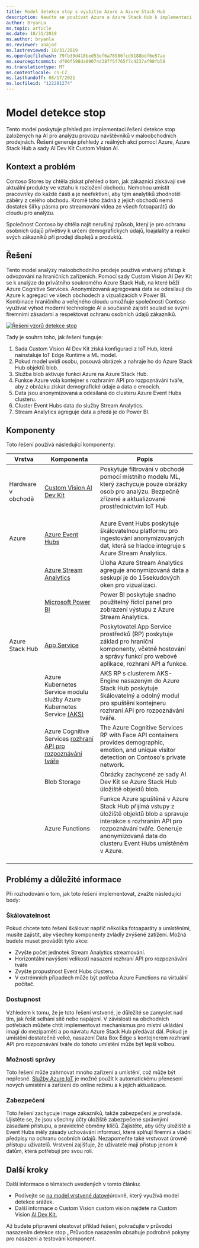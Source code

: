 ```yaml
---
title: Model detekce stop s využitím Azure a Azure Stack Hub
description: Naučte se používat Azure a Azure Stack Hub k implementaci řešení detekce stop založených na AI pro analýzu provozu v maloobchodě.
author: BryanLa
ms.topic: article
ms.date: 10/31/2019
ms.author: bryanla
ms.reviewer: anajod
ms.lastreviewed: 10/31/2019
ms.openlocfilehash: 79fb39d418bed53ef6a78980fcd9188bdf6e57ae
ms.sourcegitcommit: df06f598da09074d387f5f765f7c4237af98fb59
ms.translationtype: MT
ms.contentlocale: cs-CZ
ms.lasthandoff: 08/17/2021
ms.locfileid: "122281274"
---
```

# <a name="footfall-detection-pattern"></a>Model detekce stop

Tento model poskytuje přehled pro implementaci řešení detekce stop založených na AI pro analýzu provozu návštěvníků v maloobchodních prodejnách. Řešení generuje přehledy z reálných akcí pomocí Azure, Azure Stack Hub a sady AI Dev Kit Custom Vision AI.

## <a name="context-and-problem"></a>Kontext a problém

Contoso Stores by chtěla získat přehled o tom, jak zákazníci získávají své aktuální produkty ve vztahu k rozložení obchodu. Nemohou umístit pracovníky do každé části a je neefektivní, aby tým analytiků zhodnotěl záběry z celého obchodu. Kromě toho žádná z jejich obchodů nemá dostatek šířky pásma pro streamování videa ze všech fotoaparátů do cloudu pro analýzu.

Společnost Contoso by chtěla najít nerušiný způsob, který je pro ochranu osobních údajů přívětivý k určení demografických údajů, loajalality a reakcí svých zákazníků při prodeji displejů a produktů.

## <a name="solution"></a>Řešení

Tento model analýzy maloobchodního prodeje používá vrstvený přístup k odvozování na hraničních zařízeních. Pomocí sady Custom Vision AI Dev Kit se k analýze do privátního soukromého Azure Stack Hub, na které běží Azure Cognitive Services. Anonymizovaná agregovaná data se odesílaují do Azure k agregaci ve všech obchodech a vizualizacích v Power BI. Kombinace hraničního a veřejného cloudu umožňuje společnosti Contoso využívat výhod moderní technologie AI a současně zajistit soulad se svými firemními zásadami a respektovat ochranu osobních údajů zákazníků.

[![Řešení vzorů detekce stop](media/pattern-retail-footfall-detection/solution-architecture.png)](media/pattern-retail-footfall-detection/solution-architecture.png)

Tady je souhrn toho, jak řešení funguje:

1. Sada Custom Vision AI Dev Kit získá konfiguraci z IoT Hub, která nainstaluje IoT Edge Runtime a ML model.
2. Pokud model uvidí osobu, posouvá obrázek a nahraje ho do Azure Stack Hub objektů blob.
3. Služba blob aktivuje funkci Azure na Azure Stack Hub.
4. Funkce Azure volá kontejner s rozhraním API pro rozpoznávání tváře, aby z obrázku získat demografické údaje a data o emocích.
5. Data jsou anonymizovaná a odesílaná do clusteru Azure Event Hubs clusteru.
6. Cluster Event Hubs data do služby Stream Analytics.
7. Stream Analytics agreguje data a předá je do Power BI.

## <a name="components"></a>Komponenty

Toto řešení používá následující komponenty:

| Vrstva | Komponenta | Popis |
|----------|-----------|-------------|
| Hardware v obchodě | [Custom Vision AI Dev Kit](https://azure.github.io/Vision-AI-DevKit-Pages/) | Poskytuje filtrování v obchodě pomocí místního modelu ML, který zachycuje pouze obrázky osob pro analýzu. Bezpečně zřízené a aktualizované prostřednictvím IoT Hub.<br><br>|
| Azure | [Azure Event Hubs](/azure/event-hubs/) | Azure Event Hubs poskytuje škálovatelnou platformu pro ingestování anonymizovaných dat, která se hladce integruje s Azure Stream Analytics. |
|  | [Azure Stream Analytics](/azure/stream-analytics/) | Úloha Azure Stream Analytics agreguje anonymizovaná data a seskupí je do 15sekudových oken pro vizualizaci. |
|  | [Microsoft Power BI](https://powerbi.microsoft.com/) | Power BI poskytuje snadno použitelný řídicí panel pro zobrazení výstupu z Azure Stream Analytics. |
| Azure Stack Hub | [App Service](/azure-stack/operator/azure-stack-app-service-overview) | Poskytovatel App Service prostředků (RP) poskytuje základ pro hraniční komponenty, včetně hostování a správy funkcí pro webové aplikace, rozhraní API a funkce. |
| | Azure Kubernetes Service modulu služby Azure Kubernetes Service [(AKS)](https://github.com/Azure/aks-engine) | AKS RP s clusterem AKS-Engine nasazeným do Azure Stack Hub poskytuje škálovatelný a odolný modul pro spuštění kontejneru rozhraní API pro rozpoznávání tváře. |
| | Azure Cognitive Services [rozhraní API pro rozpoznávání tváře](/azure/cognitive-services/face/face-how-to-install-containers)| The Azure Cognitive Services RP with Face API containers provides demographic, emotion, and unique visitor detection on Contoso's private network. |
| | Blob Storage | Obrázky zachycené ze sady AI Dev Kit se Azure Stack Hub úložiště objektů blob. |
| | Azure Functions | Funkce Azure spuštěná v Azure Stack Hub přijímá vstupy z úložiště objektů blob a spravuje interakce s rozhraním API pro rozpoznávání tváře. Generuje anonymizovaná data do clusteru Event Hubs umístěném v Azure.<br><br>|

## <a name="issues-and-considerations"></a>Problémy a důležité informace

Při rozhodování o tom, jak toto řešení implementovat, zvažte následující body:

### <a name="scalability"></a>Škálovatelnost

Pokud chcete toto řešení škálovat napříč několika fotoaparáty a umístěními, musíte zajistit, aby všechny komponenty zvládly zvýšené zatížení. Možná budete muset provádět tyto akce:

- Zvyšte počet jednotek Stream Analytics streamování.
- Horizontální navýšení velikosti nasazení rozhraní API pro rozpoznávání tváře
- Zvyšte propustnost Event Hubs clusteru.
- V extrémních případech může být potřeba Azure Functions na virtuální počítač.

### <a name="availability"></a>Dostupnost

Vzhledem k tomu, že je toto řešení vrstvené, je důležité se zamyslet nad tím, jak řešit selhání sítě nebo napájení. V závislosti na obchodních potřebách můžete chtít implementovat mechanismus pro místní ukládání imagí do mezipaměti a po návratu Azure Stack Hub předávat dál. Pokud je umístění dostatečně velké, nasazení Data Box Edge s kontejnerem rozhraní API pro rozpoznávání tváře do tohoto umístění může být lepší volbou.

### <a name="manageability"></a>Možnosti správy

Toto řešení může zahrnovat mnoho zařízení a umístění, což může být nepřesné. [Služby Azure IoT](/azure/iot-fundamentals/) je možné použít k automatickému přenesení nových umístění a zařízení do online režimu a k jejich aktualizace.

### <a name="security"></a>Zabezpečení

Toto řešení zachycuje image zákazníků, takže zabezpečení je prvořadé. Ujistěte se, že jsou všechny účty úložiště zabezpečené správnými zásadami přístupu, a pravidelně obměny klíčů. Zajistěte, aby účty úložiště a Event Hubs měly zásady uchovávání informací, které splňují firemní a vládní předpisy na ochranu osobních údajů. Nezapomeňte také vrstvovat úrovně přístupu uživatelů. Vrstvení zajišťuje, že uživatelé mají přístup jenom k datům, která potřebují pro svou roli.

## <a name="next-steps"></a>Další kroky

Další informace o tématech uvedených v tomto článku:

- Podívejte se [na model vrstvené datové](https://aka.ms/tiereddatadeploy)úrovně, který využívá model detekce srážek.
- Další informace o Custom Vision custom vision najdete na Custom Vision [AI Dev Kit.](https://azure.github.io/Vision-AI-DevKit-Pages/) 

Až budete připraveni otestovat příklad řešení, pokračujte v průvodci nasazením detekce stop [.](/azure/architecture/hybrid/deployments/solution-deployment-guide-retail-footfall-detection) Průvodce nasazením obsahuje podrobné pokyny pro nasazení a testování komponent.